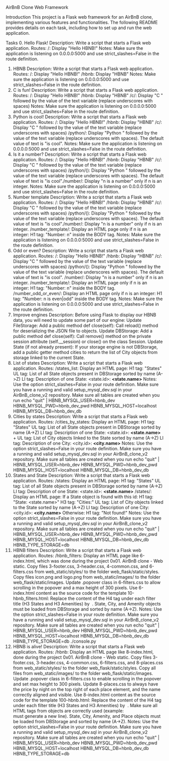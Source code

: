 AirBnB Clone Web Framework

Introduction
This project is a Flask web framework for an AirBnB clone, implementing various features and functionalities. 
The following README provides details on each task, including how to set up and run the web application.

Tasks
0. Hello Flask!
Description: Write a script that starts a Flask web application.
Routes:
/: Display "Hello HBNB!"
Notes: Make sure the application is listening on 0.0.0.0:5000 and use strict_slashes=False in the route definition.
1. HBNB
Description: Write a script that starts a Flask web application.
Routes:
/: Display "Hello HBNB!"
/hbnb: Display "HBNB"
Notes: Make sure the application is listening on 0.0.0.0:5000 and use strict_slashes=False in the route definition.
2. C is fun!
Description: Write a script that starts a Flask web application.
Routes:
/: Display "Hello HBNB!"
/hbnb: Display "HBNB"
/c/<text>: Display "C " followed by the value of the text variable (replace underscores with spaces)
Notes: Make sure the application is listening on 0.0.0.0:5000 and use strict_slashes=False in the route definition.
3. Python is cool!
Description: Write a script that starts a Flask web application.
Routes:
/: Display "Hello HBNB!"
/hbnb: Display "HBNB"
/c/<text>: Display "C " followed by the value of the text variable (replace underscores with spaces)
/python/<text>: Display "Python " followed by the value of the text variable (replace underscores with spaces). 
The default value of text is "is cool".
Notes: Make sure the application is listening on 0.0.0.0:5000 and use strict_slashes=False in the route definition.
4. Is it a number?
Description: Write a script that starts a Flask web application.
Routes:
/: Display "Hello HBNB!"
/hbnb: Display "HBNB"
/c/<text>: Display "C " followed by the value of the text variable (replace underscores with spaces)
/python/(<text>): Display "Python " followed by the value of the text variable (replace underscores with spaces). 
The default value of text is "is cool"./number/<n>: Display "n is a number" only if n is an integer.
Notes: Make sure the application is listening on 0.0.0.0:5000 and use strict_slashes=False in the route definition.
5. Number template
Description: Write a script that starts a Flask web application.
Routes:
/: Display "Hello HBNB!"
/hbnb: Display "HBNB"
/c/<text>: Display "C " followed by the value of the text variable (replace underscores with spaces)
/python/(<text>): Display "Python " followed by the value of the text variable (replace underscores with spaces).
The default value of text is "is cool"./number/<n>: Display "n is a number" only if n is an integer.
/number_template/<n>: Display an HTML page only if n is an integer:
H1 tag: "Number: n" inside the BODY tag.
Notes: Make sure the application is listening on 0.0.0.0:5000 and use strict_slashes=False in the route definition.
6. Odd or even?
Description: Write a script that starts a Flask web application.
Routes:
/: Display "Hello HBNB!"
/hbnb: Display "HBNB"
/c/<text>: Display "C " followed by the value of the text variable (replace underscores with spaces)
/python/(<text>): Display "Python " followed by the value of the text variable (replace underscores with spaces).
The default value of text is "is cool".
/number/<n>: Display "n is a number" only if n is an integer.
/number_template/<n>: Display an HTML page only if n is an integer:
H1 tag: "Number: n" inside the BODY tag.
/number_odd_or_even/<n>: Display an HTML page only if n is an integer:
H1 tag: "Number: n is even|odd" inside the BODY tag.
Notes: Make sure the application is listening on 0.0.0.0:5000 and use strict_slashes=False in the route definition.
7. Improve engines
Description: Before using Flask to display our HBNB data, you will need to update some part of our engine:
Update FileStorage: Add a public method def close(self): Call reload() method for deserializing the JSON file to objects.
Update DBStorage: Add a public method def close(self): Call remove() method on the private session attribute (self.__session) or close() on the class Session.
Update State (if not already present): If your storage engine is not DBStorage, add a public getter method cities to return the list of City objects from storage linked to the current State.
8. List of states
Description: Write a script that starts a Flask web application.
Routes:
/states_list: Display an HTML page:
H1 tag: "States"
UL tag: List of all State objects present in DBStorage sorted by name (A->Z)
LI tag: Description of one State: <state.id>: <B><state.name></B>
Notes:
Use the option strict_slashes=False in your route definition.
Make sure you have a running and valid setup_mysql_dev.sql in your AirBnB_clone_v2 repository.
Make sure all tables are created when you run echo "quit" | HBNB_MYSQL_USER=hbnb_dev HBNB_MYSQL_PWD=hbnb_dev_pwd HBNB_MYSQL_HOST=localhost HBNB_MYSQL_DB=hbnb_dev_db 
9. Cities by states
Description: Write a script that starts a Flask web application.
Routes:
/cities_by_states: Display an HTML page:
H1 tag: "States"
UL tag: List of all State objects present in DBStorage sorted by name (A->Z)
LI tag: Description of one State: <state.id>: <B><state.name></B> + UL tag: List of City objects linked to the State sorted by name (A->Z)
LI tag: Description of one City: <city.id>: <B><city.name></B>
Notes:
Use the option strict_slashes=False in your route definition.
Make sure you have a running and valid setup_mysql_dev.sql in your AirBnB_clone_v2 repository.
Make sure all tables are created when you run echo "quit" | HBNB_MYSQL_USER=hbnb_dev HBNB_MYSQL_PWD=hbnb_dev_pwd HBNB_MYSQL_HOST=localhost HBNB_MYSQL_DB=hbnb_dev_db
10. States and State
Description: Write a script that starts a Flask web application.
Routes:
/states: Display an HTML page:
H1 tag: "States"
UL tag: List of all State objects present in DBStorage sorted by name (A->Z)
LI tag: Description of one State: <state.id>: <B><state.name></B>
/states/<id>: Display an HTML page:
If a State object is found with this id:
H1 tag: "State: <state.name>"
H3 tag: "Cities:"
UL tag: List of City objects linked to the State sorted by name (A->Z)
LI tag: Description of one City: <city.id>: <B><city.name></B>
Otherwise:
H1 tag: "Not found!"
Notes:
Use the option strict_slashes=False in your route definition.
Make sure you have a running and valid setup_mysql_dev.sql in your AirBnB_clone_v2 repository.
Make sure all tables are created when you run echo "quit" | HBNB_MYSQL_USER=hbnb_dev HBNB_MYSQL_PWD=hbnb_dev_pwd HBNB_MYSQL_HOST=localhost HBNB_MYSQL_DB=hbnb_dev_db HBNB_TYPE_STORAGE=db 
11. HBNB filters
Description: Write a script that starts a Flask web application.
Routes:
/hbnb_filters: Display an HTML page like 6-index.html, which was done during the project 0x01. AirBnB clone - Web static. Copy files 3-footer.css, 3-header.css, 4-common.css, and 6-filters.css from web_static/styles/ to the folder web_flask/static/styles. Copy files icon.png and logo.png from web_static/images/ to the folder web_flask/static/images. Update .popover class in 6-filters.css to allow scrolling in the popover and a max height of 300 pixels. Use 6-index.html content as the source code for the template 10-hbnb_filters.html: Replace the content of the H4 tag under each filter title (H3 States and H3 Amenities) by &nbsp;. State, City, and Amenity objects must be loaded from DBStorage and sorted by name (A->Z).
Notes:
Use the option strict_slashes=False in your route definition.
Make sure you have a running and valid setup_mysql_dev.sql in your AirBnB_clone_v2 repository.
Make sure all tables are created when you run echo "quit" | HBNB_MYSQL_USER=hbnb_dev HBNB_MYSQL_PWD=hbnb_dev_pwd HBNB_MYSQL_HOST=localhost HBNB_MYSQL_DB=hbnb_dev_db HBNB_TYPE_STORAGE=db ./console.py
12. HBNB is alive!
Description: Write a script that starts a Flask web application.
Routes:
/hbnb: Display an HTML page like 8-index.html, done during the project 0x01. AirBnB clone - Web static. Copy files 3-footer.css, 3-header.css, 4-common.css, 6-filters.css, and 8-places.css from web_static/styles/ to the folder web_flask/static/styles. Copy all files from web_static/images/ to the folder web_flask/static/images. Update .popover class in 6-filters.css to enable scrolling in the popover and set max height to 300 pixels. Update 8-places.css to always have the price by night on the top right of each place element, and the name correctly aligned and visible. Use 8-index.html content as the source code for the template 100-hbnb.html: Replace the content of the H4 tag under each filter title (H3 States and H3 Amenities) by &nbsp;. Make sure all HTML tags from objects are correctly used (example: <BR /> must generate a new line). State, City, Amenity, and Place objects must be loaded from DBStorage and sorted by name (A->Z).
Notes:
Use the option strict_slashes=False in your route definition.
Make sure you have a running and valid setup_mysql_dev.sql in your AirBnB_clone_v2 repository.
Make sure all tables are created when you run echo "quit" | HBNB_MYSQL_USER=hbnb_dev HBNB_MYSQL_PWD=hbnb_dev_pwd HBNB_MYSQL_HOST=localhost HBNB_MYSQL_DB=hbnb_dev_db HBNB_TYPE_STORAGE=db
